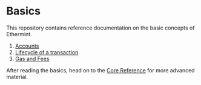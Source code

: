 <!--
order: false
parent:
  order: 3
-->

# Basics

This repository contains reference documentation on the basic concepts of Ethermint.

1. [Accounts](./accounts.md)
2. [Lifecycle of a transaction](./tx-lifecycle.md)
3. [Gas and Fees](./gas.md)

After reading the basics, head on to the [Core Reference](../core/README.md) for more advanced material.
